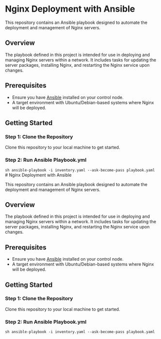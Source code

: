 # Nginx Deployment with Ansible

This repository contains an Ansible playbook designed to automate the deployment and management of Nginx servers.

## Overview

The playbook defined in this project is intended for use in deploying and managing Nginx servers within a network. It includes tasks for updating the server packages, installing Nginx, and restarting the Nginx service upon changes.

## Prerequisites

- Ensure you have [Ansible](https://www.ansible.com/) installed on your control node.
- A target environment with Ubuntu/Debian-based systems where Nginx will be deployed.

## Getting Started

### Step 1: Clone the Repository

Clone this repository to your local machine to get started.

### Step 2: Run Ansible Playbook.yml

``sh
ansible-playbook -i inventory.yaml --ask-become-pass playbook.yaml
``# Nginx Deployment with Ansible

This repository contains an Ansible playbook designed to automate the deployment and management of Nginx servers.

## Overview

The playbook defined in this project is intended for use in deploying and managing Nginx servers within a network. It includes tasks for updating the server packages, installing Nginx, and restarting the Nginx service upon changes.

## Prerequisites

- Ensure you have [Ansible](https://www.ansible.com/) installed on your control node.
- A target environment with Ubuntu/Debian-based systems where Nginx will be deployed.

## Getting Started

### Step 1: Clone the Repository

Clone this repository to your local machine to get started.

### Step 2: Run Ansible Playbook.yml

``sh
ansible-playbook -i inventory.yaml --ask-become-pass playbook.yaml
``
